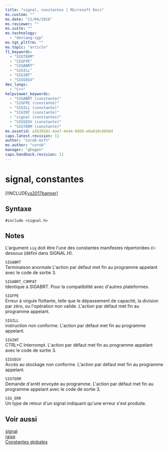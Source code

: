 ```yaml
---
title: "signal, constantes | Microsoft Docs"
ms.custom: ""
ms.date: "11/04/2016"
ms.reviewer: ""
ms.suite: ""
ms.technology: 
  - "devlang-cpp"
ms.tgt_pltfrm: ""
ms.topic: "article"
f1_keywords: 
  - "SIGTERM"
  - "SIGFPE"
  - "SIGABRT"
  - "SIGILL"
  - "SIGINT"
  - "SIGSEGV"
dev_langs: 
  - "C++"
helpviewer_keywords: 
  - "SIGABRT (constante)"
  - "SIGFPE (constante)"
  - "SIGILL (constante)"
  - "SIGINT (constante)"
  - "signal (constantes)"
  - "SIGSEGV (constante)"
  - "SIGTERM (constante)"
ms.assetid: a3b39281-dae7-4e44-8d68-e6a610c669dd
caps.latest.revision: 11
author: "corob-msft"
ms.author: "corob"
manager: "ghogen"
caps.handback.revision: 11
---
```

# signal, constantes
[!INCLUDE[vs2017banner](../assembler/inline/includes/vs2017banner.md)]

## Syntaxe  
  
```  
#include <signal.h>  
```  
  
## Notes  
 L'argument `sig` doit être l'une des constantes manifestes répertoriées ci\-dessous \(défini dans SIGNAL.H\).  
  
 `SIGABRT`  
 Terminaison anormale  L'action par défaut met fin au programme appelant avec le code de sortie 3.  
  
 `SIGABRT_COMPAT`  
 Identique à SIGABRT.  Pour la compatibilité avec d'autres plateformes.  
  
 `SIGFPE`  
 Erreur à virgule flottante, telle que le dépassement de capacité, la division par zéro, ou l'opération non valide.  L'action par défaut met fin au programme appelant.  
  
 `SIGILL`  
 instruction non conforme.  L'action par défaut met fin au programme appelant.  
  
 `SIGINT`  
 CTRL\+C Interrompt.  L'action par défaut met fin au programme appelant avec le code de sortie 3.  
  
 `SIGSEGV`  
 Accès au stockage non conforme.  L'action par défaut met fin au programme appelant.  
  
 `SIGTERM`  
 Demande d'arrêt envoyée au programme.  L'action par défaut met fin au programme appelant avec le code de sortie 3.  
  
 `SIG_ERR`  
 Un type de retour d'un signal indiquant qu'une erreur s'est produite.  
  
## Voir aussi  
 [signal](../c-runtime-library/reference/signal.md)   
 [raise](../c-runtime-library/reference/raise.md)   
 [Constantes globales](../c-runtime-library/global-constants.md)